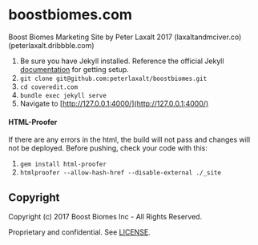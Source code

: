 # boostbiomes.com

Boost Biomes Marketing Site
by Peter Laxalt 2017 (laxaltandmciver.co) (peterlaxalt.dribbble.com)

1. Be sure you have Jekyll installed.  Reference the official Jekyll [documentation](https://jekyllrb.com/docs/installation/) for getting setup.
1. `git clone git@github.com:peterlaxalt/boostbiomes.git`
1. `cd coveredit.com`
1. `bundle exec jekyll serve`
1. Navigate to [http://127.0.0.1:4000/](http://127.0.0.1:4000/)

#### HTML-Proofer

If there are any errors in the html, the build will not pass and changes will not be deployed.  Before pushing, check your code with this:

1. `gem install html-proofer`
1. `htmlproofer --allow-hash-href --disable-external ./_site`

## Copyright

Copyright (c) 2017 Boost Biomes Inc - All Rights Reserved.

Proprietary and confidential. See [LICENSE](/LICENSE).
